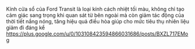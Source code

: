 Kính cửa sổ của Ford Transit là loại kính cách nhiệt tối màu, không chỉ tạo cảm giác sang trọng khi quan sát từ bên ngoài mà còn giảm tác động của thời tiết nắng nóng, tăng hiệu quả điều hòa giúp cho mức tiêu thụ nhiên liệu giảm đi đáng kể
https://plus.google.com/u/0/103108423594866031686/posts/BXZL717EMog
